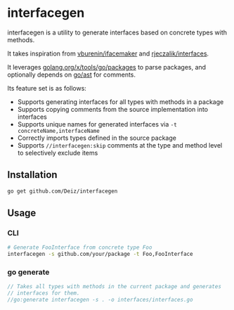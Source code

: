 # interfacegen

interfacegen is a utility to generate interfaces based on concrete types with methods.

It takes inspiration from  [vburenin/ifacemaker](https://github.com/vburenin/ifacemaker) and [rjeczalik/interfaces](https://github.com/rjeczalik/interfaces).

It leverages [golang.org/x/tools/go/packages](https://godoc.org/golang.org/x/tools/go/packages) to parse packages, and optionally depends on [go/ast](https://golang.org/pkg/go/ast/) for comments.

Its feature set is as follows:

- Supports generating interfaces for all types with methods in a package
- Supports copying comments from the source implementation into interfaces
- Supports unique names for generated interfaces via `-t concreteName,interfaceName`
- Correctly imports types defined in the source package
- Supports `//interfacegen:skip` comments at the type and method level to selectively exclude items

## Installation

```sh
go get github.com/Deiz/interfacegen
```

## Usage 

### CLI

```sh
# Generate FooInterface from concrete type Foo
interfacegen -s github.com/your/package -t Foo,FooInterface
```

### go generate

```go
// Takes all types with methods in the current package and generates
// interfaces for them.
//go:generate interfacegen -s . -o interfaces/interfaces.go
```
